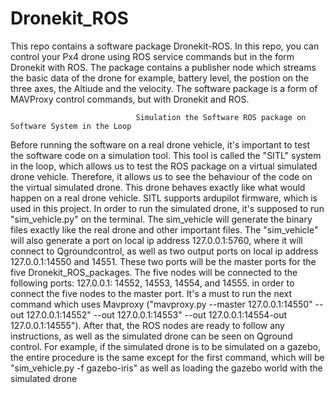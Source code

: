 # Dronekit_ROS
This repo contains a software package Dronekit-ROS. In this repo, you can control your Px4 drone using ROS service commands but in the form Dronekit with ROS. The package contains a publisher node which streams the basic data of the drone for example, battery level, the postion on the three axes, the Altiude and the velocity. The software package is a form of MAVProxy control commands, but with Dronekit and ROS. 

                                Simulation the Software ROS package on Software System in the Loop
                                                
Before running the software on a real drone vehicle, it's important to test the software code on a simulation tool.
This tool is called the "SITL" system in the loop, which allows us to test the ROS package on a virtual simulated
drone vehicle. Therefore, it allows us to see the behaviour of the code on the virtual simulated drone. This drone
behaves exactly like what would happen on a real drone vehicle. SITL supports ardupilot firmware, which is used in
this project. In order to run the simulated drone, it's supposed to run "sim_vehicle.py" on the terminal. The
sim_vehicle will generate the binary files exactly like the real drone and other important files. The "sim_vehicle"
will also generate a port on local ip address 127.0.0.1:5760, where it will connect to Qgroundcontrol, as well as two
output ports on local ip address 127.0.0.1:14550 and 14551. These two ports will be the master ports for the five
Dronekit_ROS_packages. The five nodes will be connected to the following ports: 127.0.0.1: 14552, 14553, 14554,
and 14555. in order to connect the five nodes to the master port. It's a must to run the next command which uses
Mavproxy ("mavproxy.py --master 127.0.0.1:14550" --out 127.0.0.1:14552" --out 127.0.0.1:14553" --out
127.0.0.1:14554-out 127.0.0.1:14555"). After that, the ROS nodes are ready to follow any instructions, as well as
the simulated drone can be seen on Qground control. For example, if the simulated drone is to be simulated on a
gazebo, the entire procedure is the same except for the first command, which will be "sim_vehicle.py -f gazebo-iris"
as well as loading the gazebo world with the simulated drone
